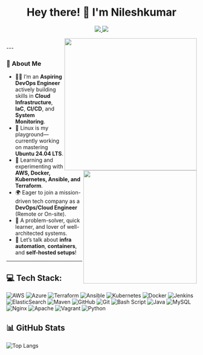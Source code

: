<h1 align="center">Hey there! 👋 I'm Nileshkumar</h1>
<p align="center">
<a href="https://linkedin.com/in/jaiswarnilesh" target="_blank">
  <img src="https://img.shields.io/badge/-Let's Connect on LinkedIn-blue?style=for-the-badge&logo=Linkedin&logoColor=white" />
</a>
<a href="mailto:nilesh@example.com" target="_blank">
  <img src="https://img.shields.io/badge/-Email Me-D14836?style=for-the-badge&logo=gmail&logoColor=white" />
</a>
</p>
<img align="right" height="350" width="350" alt="" src="https://raw.githubusercontent.com/iampavangandhi/iampavangandhi/master/gifs/coder.gif" /><br>---

### 🧠 About Me

<img align="right" height="300" src="https://raw.githubusercontent.com/iampavangandhi/iampavangandhi/master/gifs/coder.gif" />

- 🧑‍💻 I’m an **Aspiring DevOps Engineer** actively building skills in **Cloud Infrastructure**, **IaC**, **CI/CD**, and **System Monitoring**.  
- 🐧 Linux is my playground—currently working on mastering **Ubuntu 24.04 LTS**.
- 🌱 Learning and experimenting with **AWS, Docker, Kubernetes, Ansible, and Terraform**.
- 🌍 Eager to join a mission-driven tech company as a **DevOps/Cloud Engineer** (Remote or On-site).
- 🧩 A problem-solver, quick learner, and lover of well-architected systems.
- 💬 Let’s talk about **infra automation**, **containers**, and **self-hosted setups**!

---


## 💻 Tech Stack:
![AWS](https://img.shields.io/badge/AWS-%23FF9900.svg?style=for-the-badge&logo=amazon-aws&logoColor=white) ![Azure](https://img.shields.io/badge/azure-%230072C6.svg?style=for-the-badge&logo=microsoftazure&logoColor=white) ![Terraform](https://img.shields.io/badge/terraform-%235835CC.svg?style=for-the-badge&logo=terraform&logoColor=white) ![Ansible](https://img.shields.io/badge/ansible-%231A1918.svg?style=for-the-badge&logo=ansible&logoColor=white) ![Kubernetes](https://img.shields.io/badge/kubernetes-%23326ce5.svg?style=for-the-badge&logo=kubernetes&logoColor=white) ![Docker](https://img.shields.io/badge/docker-%230db7ed.svg?style=for-the-badge&logo=docker&logoColor=white) ![Jenkins](https://img.shields.io/badge/jenkins-%232C5263.svg?style=for-the-badge&logo=jenkins&logoColor=white) ![ElasticSearch](https://img.shields.io/badge/-ElasticSearch-005571?style=for-the-badge&logo=elasticsearch) ![Maven](https://img.shields.io/badge/Apache%20Maven-C71A36?style=for-the-badge&logo=Apache%20Maven&logoColor=white) ![GitHub](https://img.shields.io/badge/github-%23121011.svg?style=for-the-badge&logo=github&logoColor=white) ![Git](https://img.shields.io/badge/git-%23F05033.svg?style=for-the-badge&logo=git&logoColor=white) ![Bash Script](https://img.shields.io/badge/bash_script-%23121011.svg?style=for-the-badge&logo=gnu-bash&logoColor=white) ![Java](https://img.shields.io/badge/java-%23ED8B00.svg?style=for-the-badge&logo=openjdk&logoColor=white
) ![MySQL](https://img.shields.io/badge/mysql-4479A1.svg?style=for-the-badge&logo=mysql&logoColor=white) ![Nginx](https://img.shields.io/badge/nginx-%23009639.svg?style=for-the-badge&logo=nginx&logoColor=white) ![Apache](https://img.shields.io/badge/apache-%23D42029.svg?style=for-the-badge&logo=apache&logoColor=white) ![Vagrant](https://img.shields.io/badge/vagrant-%231563FF.svg?style=for-the-badge&logo=vagrant&logoColor=white) ![Python](https://img.shields.io/badge/python-3670A0?style=for-the-badge&logo=python&logoColor=ffdd54)

## 📊 GitHub Stats

![Top Langs](https://github-readme-stats.vercel.app/api/top-langs/?username=gitnilesh99&theme=default_repocard&hide_border=false&include_all_commits=true&count_private=true&layout=compact)
